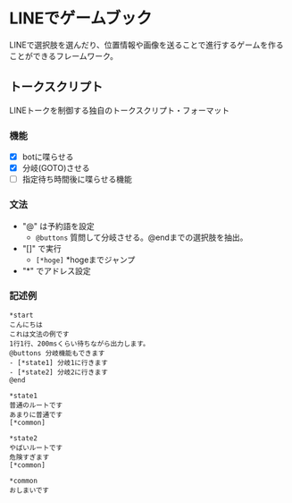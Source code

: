 # LINEでゲームブック
LINEで選択肢を選んだり、位置情報や画像を送ることで進行するゲームを作ることができるフレームワーク。

## トークスクリプト
LINEトークを制御する独自のトークスクリプト・フォーマット

### 機能
- [x] botに喋らせる
- [x] 分岐(GOTO)させる
- [ ] 指定待ち時間後に喋らせる機能

### 文法
- "@" は予約語を設定
  - `@buttons` 質問して分岐させる。@endまでの選択肢を抽出。
- "[]" で実行
  - `[*hoge]` *hogeまでジャンプ
- "*" でアドレス設定

### 記述例
```
*start
こんにちは
これは文法の例です
1行1行、200msくらい待ちながら出力します。
@buttons 分岐機能もできます
- [*state1] 分岐1に行きます
- [*state2] 分岐2に行きます
@end

*state1
普通のルートです
あまりに普通です
[*common]

*state2
やばいルートです
危険すぎます
[*common]

*common
おしまいです
```
